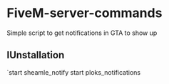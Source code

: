 # FiveM-server-commands
Simple script to get notifications in GTA to show up

## IUnstallation

`start sheamle_notify
 start ploks_notifications